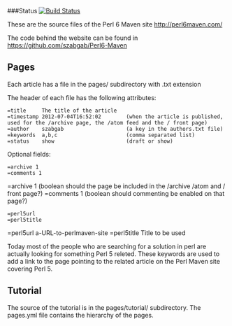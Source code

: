 ###Status
[![Build Status](https://travis-ci.org/szabgab/perl6maven.com.png)](https://travis-ci.org/szabgab/perl6maven.com)

These are the source files of the Perl 6 Maven site http://perl6maven.com/

The code behind the website can be found in https://github.com/szabgab/Perl6-Maven



Pages
-------

Each article has a file in the pages/ subdirectory with .txt extension

The header of each file has the following attributes:

    =title     The title of the article
    =timestamp 2012-07-04T16:52:02        (when the article is published, used for the /archive page, the /atom feed and the / front page)
    =author    szabgab                    (a key in the authors.txt file)
    =keywords  a,b,c                      (comma separated list)
    =status    show                       (draft or show)

Optional fields:

    =archive 1
    =comments 1

=archive 1                         (boolean should the page be included in the /archive /atom and / front page?)
=comments 1                        (boolean should commenting be enabled on that page?)


    =perl5url
    =perl5title

=perl5url a-URL-to-perlmaven-site
=perl5title Title to be used

Today most of the people who are searching for a solution in perl are actually looking for something Perl 5 releted.
These keywords are used to add a link to the page pointing to the related article on the Perl Maven site covering Perl 5.


Tutorial
---------

The source of the tutorial is in the pages/tutorial/  subdirectory.
The  pages.yml file contains the hierarchy of the pages.

